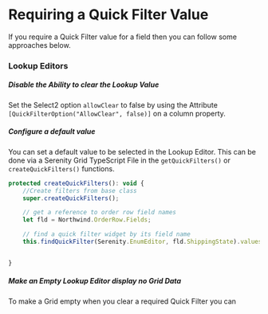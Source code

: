 # Requiring a Quick Filter Value

If you require a Quick Filter value for a field then you can follow some approaches below.

### Lookup Editors

##### Disable the Ability to clear the Lookup Value

Set the Select2 option `allowClear` to false by using the Attribute `[QuickFilterOption("AllowClear", false)]` on a column property.

##### Configure a default value

You can set a default value to be selected in the Lookup Editor. This can be done via a Serenity Grid TypeScript File in the `getQuickFilters()` or `createQuickFilters()` functions. 

```js
protected createQuickFilters(): void {
    //Create filters from base class
    super.createQuickFilters();

    // get a reference to order row field names
    let fld = Northwind.OrderRow.Fields;

    // find a quick filter widget by its field name
    this.findQuickFilter(Serenity.EnumEditor, fld.ShippingState).values = Northwind.OrderShippingState.NotShipped.toString();


}
```

##### Make an Empty Lookup Editor display no Grid Data

To make a Grid empty when you clear a required Quick Filter you can 



